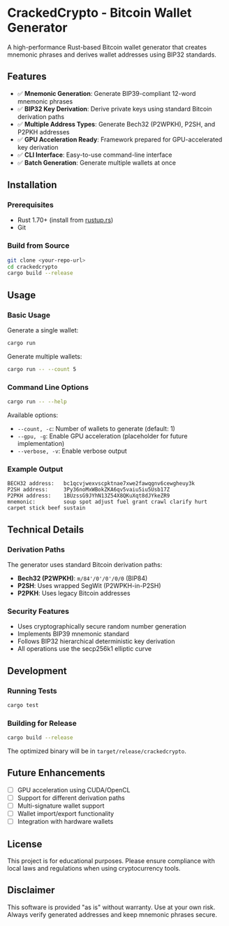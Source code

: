 # CrackedCrypto - Bitcoin Wallet Generator

A high-performance Rust-based Bitcoin wallet generator that creates mnemonic phrases and derives wallet addresses using BIP32 standards.

## Features

- ✅ **Mnemonic Generation**: Generate BIP39-compliant 12-word mnemonic phrases
- ✅ **BIP32 Key Derivation**: Derive private keys using standard Bitcoin derivation paths
- ✅ **Multiple Address Types**: Generate Bech32 (P2WPKH), P2SH, and P2PKH addresses
- ✅ **GPU Acceleration Ready**: Framework prepared for GPU-accelerated key derivation
- ✅ **CLI Interface**: Easy-to-use command-line interface
- ✅ **Batch Generation**: Generate multiple wallets at once

## Installation

### Prerequisites

- Rust 1.70+ (install from [rustup.rs](https://rustup.rs/))
- Git

### Build from Source

```bash
git clone <your-repo-url>
cd crackedcrypto
cargo build --release
```

## Usage

### Basic Usage

Generate a single wallet:
```bash
cargo run
```

Generate multiple wallets:
```bash
cargo run -- --count 5
```

### Command Line Options

```bash
cargo run -- --help
```

Available options:
- `--count, -c`: Number of wallets to generate (default: 1)
- `--gpu, -g`: Enable GPU acceleration (placeholder for future implementation)
- `--verbose, -v`: Enable verbose output

### Example Output

```
BECH32 address:   bc1qcvjwexvscpktnae7xwe2fawqgnv6cewgheuy3k
P2SH address:     3Py36noMxWBokZKA6qv5vaiu5iu5Usb17Z
P2PKH address:    1BUzssG9JYhN13Z54X8QKuXqt8dJYkeZR9
mnemonic:         soup spot adjust fuel grant crawl clarify hurt carpet stick beef sustain
```

## Technical Details

### Derivation Paths

The generator uses standard Bitcoin derivation paths:
- **Bech32 (P2WPKH)**: `m/84'/0'/0'/0/0` (BIP84)
- **P2SH**: Uses wrapped SegWit (P2WPKH-in-P2SH)
- **P2PKH**: Uses legacy Bitcoin addresses

### Security Features

- Uses cryptographically secure random number generation
- Implements BIP39 mnemonic standard
- Follows BIP32 hierarchical deterministic key derivation
- All operations use the secp256k1 elliptic curve

## Development

### Running Tests

```bash
cargo test
```

### Building for Release

```bash
cargo build --release
```

The optimized binary will be in `target/release/crackedcrypto`.

## Future Enhancements

- [ ] GPU acceleration using CUDA/OpenCL
- [ ] Support for different derivation paths
- [ ] Multi-signature wallet support
- [ ] Wallet import/export functionality
- [ ] Integration with hardware wallets

## License

This project is for educational purposes. Please ensure compliance with local laws and regulations when using cryptocurrency tools.

## Disclaimer

This software is provided "as is" without warranty. Use at your own risk. Always verify generated addresses and keep mnemonic phrases secure.

